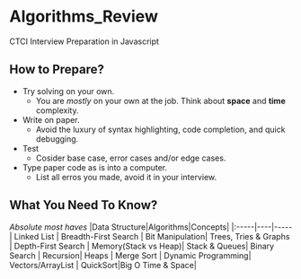 # Algorithms_Review
CTCI Interview Preparation in Javascript

## How to Prepare?
* Try solving on your own.
  * You are *mostly* on your own at the job. Think about **space** and **time** complexity.
* Write on paper.
  * Avoid the luxury of syntax highlighting, code completion, and quick debugging.
* Test 
  * Cosider base case, error cases and/or edge cases.
* Type paper code as is into a computer.
  * List all erros you made, avoid it in your interview. 

## What You Need To Know?
*Absolute most haves*
|Data Structure|Algorithms|Concepts|
|:-----|----|-----|
Linked List | Breadth-First Search | Bit Manipulation|
Trees, Tries & Graphs | Depth-First Search | Memory(Stack vs Heap)|
Stack & Queues| Binary Search | Recursion|
Heaps | Merge Sort | Dynamic Programming|
Vectors/ArrayList | QuickSort|Big O Time & Space|
